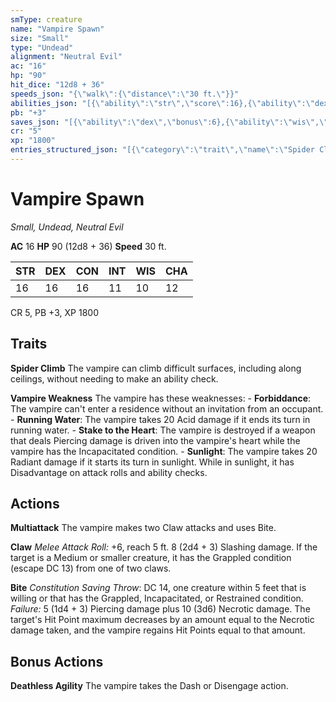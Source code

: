 ```yaml
---
smType: creature
name: "Vampire Spawn"
size: "Small"
type: "Undead"
alignment: "Neutral Evil"
ac: "16"
hp: "90"
hit_dice: "12d8 + 36"
speeds_json: "{\"walk\":{\"distance\":\"30 ft.\"}}"
abilities_json: "[{\"ability\":\"str\",\"score\":16},{\"ability\":\"dex\",\"score\":16},{\"ability\":\"con\",\"score\":16},{\"ability\":\"int\",\"score\":11},{\"ability\":\"wis\",\"score\":10},{\"ability\":\"cha\",\"score\":12}]"
pb: "+3"
saves_json: "[{\"ability\":\"dex\",\"bonus\":6},{\"ability\":\"wis\",\"bonus\":3}]"
cr: "5"
xp: "1800"
entries_structured_json: "[{\"category\":\"trait\",\"name\":\"Spider Climb\",\"text\":\"The vampire can climb difficult surfaces, including along ceilings, without needing to make an ability check.\"},{\"category\":\"trait\",\"name\":\"Vampire Weakness\",\"text\":\"The vampire has these weaknesses: - **Forbiddance**: The vampire can't enter a residence without an invitation from an occupant. - **Running Water**: The vampire takes 20 Acid damage if it ends its turn in running water. - **Stake to the Heart**: The vampire is destroyed if a weapon that deals Piercing damage is driven into the vampire's heart while the vampire has the Incapacitated condition. - **Sunlight**: The vampire takes 20 Radiant damage if it starts its turn in sunlight. While in sunlight, it has Disadvantage on attack rolls and ability checks.\"},{\"category\":\"action\",\"name\":\"Multiattack\",\"text\":\"The vampire makes two Claw attacks and uses Bite.\"},{\"category\":\"action\",\"name\":\"Claw\",\"text\":\"*Melee Attack Roll:* +6, reach 5 ft. 8 (2d4 + 3) Slashing damage. If the target is a Medium or smaller creature, it has the Grappled condition (escape DC 13) from one of two claws.\"},{\"category\":\"action\",\"name\":\"Bite\",\"text\":\"*Constitution Saving Throw*: DC 14, one creature within 5 feet that is willing or that has the Grappled, Incapacitated, or Restrained condition. *Failure:*  5 (1d4 + 3) Piercing damage plus 10 (3d6) Necrotic damage. The target's Hit Point maximum decreases by an amount equal to the Necrotic damage taken, and the vampire regains Hit Points equal to that amount.\"},{\"category\":\"bonus\",\"name\":\"Deathless Agility\",\"text\":\"The vampire takes the Dash or Disengage action.\"}]"
---
```


# Vampire Spawn
*Small, Undead, Neutral Evil*

**AC** 16
**HP** 90 (12d8 + 36)
**Speed** 30 ft.

| STR | DEX | CON | INT | WIS | CHA |
| --- | --- | --- | --- | --- | --- |
| 16 | 16 | 16 | 11 | 10 | 12 |

CR 5, PB +3, XP 1800

## Traits

**Spider Climb**
The vampire can climb difficult surfaces, including along ceilings, without needing to make an ability check.

**Vampire Weakness**
The vampire has these weaknesses: - **Forbiddance**: The vampire can't enter a residence without an invitation from an occupant. - **Running Water**: The vampire takes 20 Acid damage if it ends its turn in running water. - **Stake to the Heart**: The vampire is destroyed if a weapon that deals Piercing damage is driven into the vampire's heart while the vampire has the Incapacitated condition. - **Sunlight**: The vampire takes 20 Radiant damage if it starts its turn in sunlight. While in sunlight, it has Disadvantage on attack rolls and ability checks.

## Actions

**Multiattack**
The vampire makes two Claw attacks and uses Bite.

**Claw**
*Melee Attack Roll:* +6, reach 5 ft. 8 (2d4 + 3) Slashing damage. If the target is a Medium or smaller creature, it has the Grappled condition (escape DC 13) from one of two claws.

**Bite**
*Constitution Saving Throw*: DC 14, one creature within 5 feet that is willing or that has the Grappled, Incapacitated, or Restrained condition. *Failure:*  5 (1d4 + 3) Piercing damage plus 10 (3d6) Necrotic damage. The target's Hit Point maximum decreases by an amount equal to the Necrotic damage taken, and the vampire regains Hit Points equal to that amount.

## Bonus Actions

**Deathless Agility**
The vampire takes the Dash or Disengage action.
